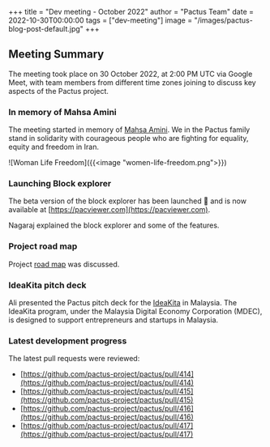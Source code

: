 +++
title = "Dev meeting - October 2022"
author = "Pactus Team"
date = 2022-10-30T00:00:00
tags = ["dev-meeting"]
image = "/images/pactus-blog-post-default.jpg"
+++

## Meeting Summary

The meeting took place on 30 October 2022, at 2:00 PM UTC via Google Meet,
with team members from different time zones joining to discuss key aspects of the Pactus project.

### In memory of Mahsa Amini

The meeting started in memory of [Mahsa Amini](https://en.wikipedia.org/wiki/Death_of_Mahsa_Amini).
We in the Pactus family stand in solidarity with courageous people who are fighting for equality, equity and freedom in Iran.

![Woman Life Freedom]({{<image "women-life-freedom.png">}})

### Launching Block explorer

The beta version of the block explorer has been launched 🚀 and is now available at
[https://pacviewer.com](https://pacviewer.com).

Nagaraj explained the block explorer and some of the features.

### Project road map

Project [road map](/about/roadmap/) was discussed.

### IdeaKita pitch deck

Ali presented the Pactus pitch deck for the [IdeaKita](https://mdec.my/ideakita/) in Malaysia.
The IdeaKita program, under the Malaysia Digital Economy Corporation (MDEC), is designed to
support entrepreneurs and startups in Malaysia.

### Latest development progress

The latest pull requests were reviewed:

- [https://github.com/pactus-project/pactus/pull/414](https://github.com/pactus-project/pactus/pull/414)
- [https://github.com/pactus-project/pactus/pull/415](https://github.com/pactus-project/pactus/pull/415)
- [https://github.com/pactus-project/pactus/pull/416](https://github.com/pactus-project/pactus/pull/416)
- [https://github.com/pactus-project/pactus/pull/417](https://github.com/pactus-project/pactus/pull/417)
